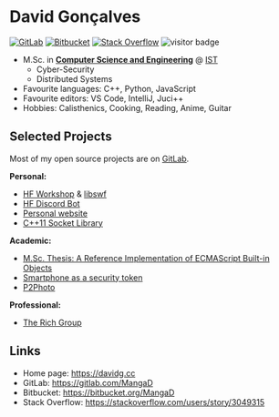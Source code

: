 # David Gonçalves

[![GitLab](https://img.shields.io/badge/GitLab-330F63?style=for-the-badge&logo=gitlab&logoColor=white)](https://gitlab.com/MangaD) [![Bitbucket](https://img.shields.io/badge/Bitbucket-330F63?style=for-the-badge&logo=bitbucket&logoColor=white)](https://bitbucket.org/MangaD) [![Stack Overflow](https://aleen42.github.io/badges/src/stackoverflow.svg)](https://stackoverflow.com/users/story/3049315) ![visitor badge](https://visitor-badge.glitch.me/badge?page_id=MangaD.visitor-badge)

- M.Sc. in **[Computer Science and Engineering](https://fenix.tecnico.ulisboa.pt/cursos/meic-t)** @ [IST](https://tecnico.ulisboa.pt)
  - Cyber-Security
  - Distributed Systems
- Favourite languages: C++, Python, JavaScript
- Favourite editors: VS Code, IntelliJ, Juci++ 
- Hobbies: Calisthenics, Cooking, Reading, Anime, Guitar

## Selected Projects

Most of my open source projects are on [GitLab](https://gitlab.com/MangaD).

**Personal:**

- [HF Workshop](https://gitlab.com/MangaD/hf-workshop/) & [libswf](https://gitlab.com/MangaD/libswf)
- [HF Discord Bot](https://gitlab.com/MangaD/hf-discord-bot)
- [Personal website](https://davidg.cc)
- [C++11 Socket Library](https://bitbucket.org/MangaD/libsocket)

**Academic:**

- [M.Sc. Thesis: A Reference Implementation of ECMAScript Built-in Objects](https://fenix.tecnico.ulisboa.pt/cursos/meic-t/dissertacao/1128253548922798)
- [Smartphone as a security token](https://github.com/MangaD/SIRS-Project)
- [P2Photo](https://github.com/MangaD/P2Photo)

**Professional:**

- [The Rich Group](https://gitlab.com/insomnium-eye/insomnium-eye.gitlab.io)

## Links

- Home page: https://davidg.cc
- GitLab: https://gitlab.com/MangaD
- Bitbucket: https://bitbucket.org/MangaD
- Stack Overflow: https://stackoverflow.com/users/story/3049315

<!--
![GitHub Stats](https://github-readme-stats.vercel.app/api?username=MangaD&show_icons=true&theme=github_dark)
-->